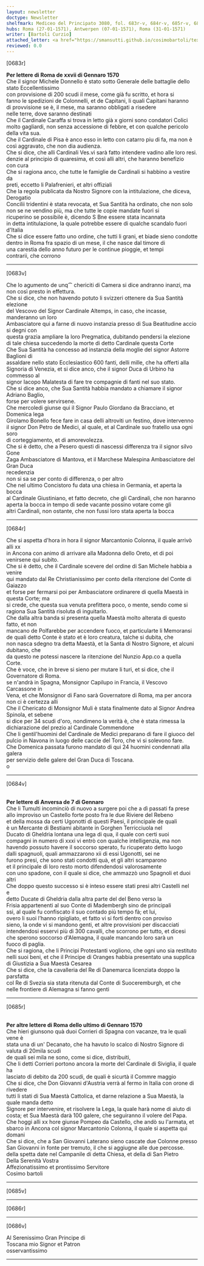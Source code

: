 ```yaml
---
layout: newsletter
doctype: Newsletter
shelfmark: Mediceo del Principato 3080, fol. 683r-v, 684r-v, 685r-v, 686r-v
hubs: Roma (27-01-1571), Antwerpen (07-01-1571), Roma (31-01-1571)
writer: [Bartoli Curzio]
attached_letter: <a href="https://smansutti.github.io/cosimobartoli/texts/2980_003/">2980_003</a>
reviewed: 0.0
---
```


[0683r]  
  
  
<strong>Per lettere di Roma de xxvii di Gennaro 1570</strong>  
Che il signor Michele Donnello è stato sotto Generale delle battaglie dello stato Eccellentissimo  
con provvisione di 200 scudi il mese, come già fu scritto, et hora si  
fanno le spedizioni de Colonnelli, et de Capitani, li quali Capitani haranno  
di provvisione se è, il mese, ma saranno obbligati a risedere  
nelle terre, dove saranno destinati  
Che il Cardinale Caraffa si trova in letto già x giorni sono condatori Colici  
molto gagliardi, non senza accessione di febbre, et con qualche pericolo  
della vita sua.  
Che il Cardinale di Pisa è anco esso in letto con catarro piu di fa, ma non è  
così aggravato, che non dia audienza.  
Che si dice, che alli Cardinali Ves.vi sarà fatto intendere vadino alle loro resi.  
denzie al principio di quaresima, et così alli altri, che haranno benefizio  
con cura  
Che si ragiona anco, che tutte le famiglie de Cardinali si habbino a vestire da  
preti, eccetto li Palafrenieri, et altri offiziali  
Che la regola publicata da Nostro Signore con la intitulazione, che diceva, Derogatio  
Concilii tridentini è stata revocata, et Sua Santità ha ordinato, che non solo  
non se ne vendino più, ma che tutte le copie mandate fuori si  
ricuperino se possibile è, dicendo S Bne essere stata incannata  
in detta intitulazione, la quale potrebbe essere di qualche scandalo fuori  
d'Italia  
Che si dice essere fatto uno ordine, che tutti li grani, et biade sieno condotte  
dentro in Roma fra spazio di un mese, il che nasce dal timore di  
una carestia dello anno futuro per le continue pioggie, et tempi  
contrarii, che corrono  
  
---  

[0683v]  
  
  
Che lo agumento de unq⁀ chericiti di Camera si dice andranno inanzi, ma  
non così presto in effettura.  
Che si dice, che non havendo potuto li svizzeri ottenere da Sua Santità elezione  
del Vescovo del Signor Cardinale Altemps, in caso, che incasse, manderanno un loro  
Ambasciatore qui a farne di nuovo instanzia presso di Sua Beatitudine accio si degni con  
questa grazia ampliare la loro Pregmatica, dubitando pendersi la elezione  
di tale chiesa succedendo la morte di detto Cardinale questa Corte  
Che Sua Santità ha concesso ad instanzia della moglie del signor Astorre Baglioni di  
assaldare nello stato Ecclesiastico 600 fanti, delli mille, che ha offerti alla  
Signoria di Venezia, et si dice anco, che il signor Duca di Urbino ha commesso al  
signor Iacopo Malatesta di fare tre compagnie di fanti nel suo stato.  
Che si dice anco, che Sua Santità habbia mandato a chiamare il signor Adriano Baglio,  
forse per volere servirsene.  
Che mercoledi giunse qui il Signor Paulo Giordano da Bracciano, et Domenica lega  
Girolamo Bonello fece fare in casa delli altroviti un festino, dove intervenno  
il signor Don Petro de Medici, al quale, et al Cardinale suo fratello usa ogni soro  
di corteggiamento, et di amorevolezza.  
Che si è detto, che a Pesero questi di nascessi differenza tra il signor silvo Gone  
Zaga Ambasciatore di Mantova, et il Marchese Malespina Ambasciatore del Gran Duca  
recedenzia  
non si sa se per conto di differenza, o per altro  
Che nel ultimo Concistoro fu data una chiesa in Germania, et aperta la bocca  
al Cardinale Giustiniano, et fatto decreto, che gli Cardinali, che non haranno  
aperta la bocca in tempo di sede vacante possino votare come gli  
altri Cardinali, non ostante, che non fussi loro stata aperta la bocca  
  
---  

[0684r]  
  
  
Che si aspetta d'hora in hora il signor Marcantonio Colonna, il quale arrivò alli xx  
in Ancona con animo di arrivare alla Madonna dello Oreto, et di poi  
venirsene qui subito.  
Che si è detto, che il Cardinale scevere del ordine di San Michele habbia a venire  
qui mandato dal Re Christianissimo per conto della ritenzione del Conte di Gaiazzo  
et forse per fermarsi poi per Ambasciatore ordinarere di quella Maestà in questa Corte; ma  
si crede, che questa sua venuta prefittera poco, o mente, sendo come si  
ragiona Sua Santità risoluta di inguitarlo.  
Che dalla altra banda si presenta quella Maestà molto alterata di questo fatto, et non  
mancano de Polfarebbe per accendere fuoco, et particularte li Memoransi  
de quali detto Conte è stato et è loro creatura, talche si dubita, che  
non nasca sdegno tra detta Maestà, et la Santa di Nostro Signore, et alcuni dubitano, che  
da questo ne potessi nascere la ritenzione del Nunzio App.co a quella Corte.  
Che è voce, che in breve si sieno per mutare li turi, et si dice, che il Governatore di Roma.  
se n'andrà in Spagna, Monsignor Capilupo in Francia, il Vescovo Carcassone in  
Vena, et che Monsignor di Fano sarà Governatore di Roma, ma per ancora non ci è certezza alli  
Che il Chericato di Monsignor Muli è stata finalmente dato al Signor Andrea Spinola, et sebene  
si dice per 34 scudi d'oro, nondimeno la verità è, che è stata rimessa la  
dichiarazione del prezio al Cardinale Commendone  
Che li gentil'huomini del Cardinale de Medici preparano di fare il giuoco del  
pulcio in Navona in luogo delle caccie del Toro, che vi si solevono fare.  
Che Domenica passata furono mandato di qui 24 huomini condennati alla galera  
per servizio delle galere del Gran Duca di Toscana.  
o  
  
---  

[0684v]  
  
  
<br/><strong>Per lettere di Anversa de 7 di Gennaro</strong>  
Che li Tumulti incominciò di nuovo a surgere poi che a dì passati fa prese  
allo improviso un Castello forte posto fra le due Riviere del Rebeno  
et della mossa da certi Ugonotti di questi Paesi, il principale de quali  
è un Mercante di Bestiami abitante in Gorghen Terricciuola nel  
Ducato di Gheldria lontana una lega di qua, il quale con certi suoi  
compagni in numero di xxxi vi entrò con qualche intelligenzia, ma non  
havendo possuto havere il soccorso sperato, fu ricuperato detto luogo  
dalli spagnuoli, quali ammazzarono xii di essi Ugonotti, sei ne  
furono presi, che sono stati condotti quà, et gli altri scamparono  
et il principale di loro resto morto difendendosi valorosamente  
con uno spadone, con il quale si dice, che ammazzò uno Spagnoli et duoi altri  
Che doppo questo successo si è inteso essere stati presi altri Castelli nel  
e  
detto Ducate di Gheldria dalla altra parte del del Beno verso la  
Frisia appartenenti al suo Conte di Madembergh sino de principali  
ssi, al quale fu confiscato il suo contado più tempo fà; et lui,  
overo li suoi l’hanno ripigliato, et fatto vi si forti dentro con proviso  
sieno, la onde vi si mandono genti, et altre provvisioni per discacciati  
intendendosi esservi più di 300 cavalli, che scorrono per tutto, et dicesi  
che sperono soccorso d'Alemagna, il quale mancando loro sarà un  
fuoco di paglia.  
Che si ragiona, che li Principi Protestanti vogliono, che ogni uno sia restituto  
nelli suoi beni, et che il Principe di Oranges habbia presentato una supplica  
di Giustizia a Sua Maestà Cesarea  
Che si dice, che la cavalleria del Re di Danemarca licenziata doppo la parsfatta  
col Re di Svezia sia stata ritenuta dal Conte di Suoceremburgh, et che  
nelle frontiere di Alemagna si fanno genti  
  
---  

[0685r]  
  
  
<br/><strong>Per altre lettere di Roma dello ultimo di Gennaro 1570</strong>  
Che hieri giunsono quà duoi Corrieri di Spagna con vacanze, tra le quali vene è  
stata una di un' Decanato, che ha havuto lo scalco di Nostro Signore di valuta di 20mila scudi  
de quali sei mila ne sono, come si dice, distribuiti,  
Che li detti Corrieri portono ancora la morte del Cardinale di Siviglia, il quale ha  
lasciato di debito da 200 scudi, de quali è sicurtà il Commre maggio  
Che si dice, che Don Giovanni d'Austria verrà al fermo in Italia con orone di rivedere  
tutti li stati di Sua Maestà Cattolica, et darne relazione a Sua Maestà, la quale manda detto  
Signore per intervenire, et risolvere la Lega, la quale harà nome di aiuto di  
costa; et Sua Maestà darà 100 galere, che seguiranno il volere del Papa.  
Che hoggi alli xx hore giunse Pompeo da Castello, che andò su l'armata, et  
sbarco in Ancona col signor Marcantonio Colonna, il quale si aspetta qui domani  
Che si dice, che a San Giovanni Laterano sieno cascate due Colonne presso  
San Giovanni in fonte per tremuto, il che si aggiugne alle due percosse.  
della spetta date nel Campanile di detta Chiesa, et della di San Pietro  
Della Serenità Vostra  
Affezionatissimo et prontissimo Servitore  
Cosimo bartoli  
  
---  

[0685v]  
  
  
  
---  

[0686r]  
  
  
  
---  

[0686v]  
  
  
Al Serenissimo Gran Principe di  
Toscana mio Signor et Patron  
osservantissimo  
  
---  


